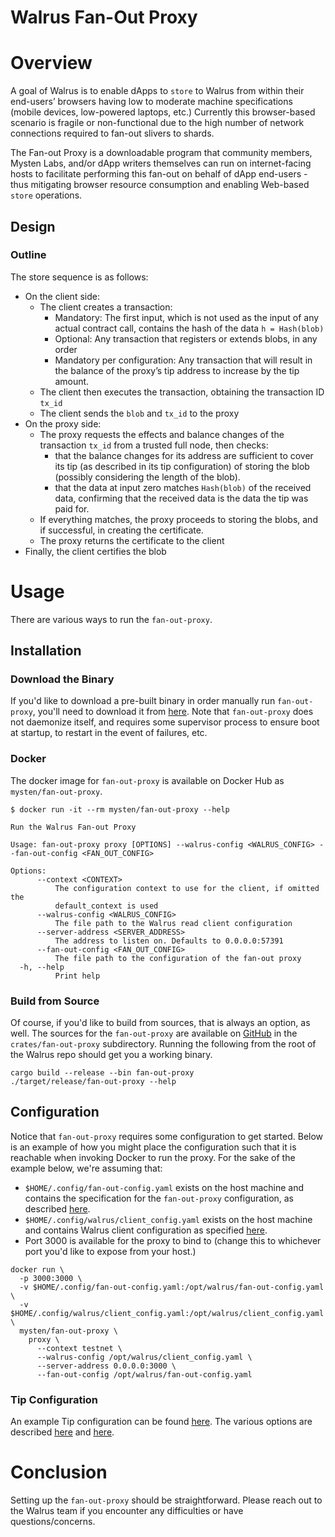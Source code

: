 # Walrus Fan-Out Proxy

# Overview

A goal of Walrus is to enable dApps to `store` to Walrus from within their end-users’ browsers
having low to moderate machine specifications (mobile devices, low-powered laptops, etc.) Currently
this browser-based scenario is fragile or non-functional due to the high number of network
connections required to fan-out slivers to shards.

The Fan-out Proxy is a downloadable program that community members, Mysten Labs, and/or dApp writers
themselves can run on internet-facing hosts to facilitate performing this fan-out on behalf of dApp
end-users - thus mitigating browser resource consumption and enabling Web-based `store` operations.

## Design

### Outline

The store sequence is as follows:

- On the client side:
  - The client creates a transaction:
    - Mandatory: The first input, which is not used as the input of any actual contract call, contains the hash of the data `h = Hash(blob)`
    - Optional: Any transaction that registers or extends blobs, in any order
    - Mandatory per configuration: Any transaction that will result in the balance of the proxy’s tip address to increase by the tip amount.
  - The client then executes the transaction, obtaining the transaction ID `tx_id`
  - The client sends the `blob` and `tx_id` to the proxy
- On the proxy side:
  - The proxy requests the effects and balance changes of the transaction `tx_id` from a trusted full node, then checks:
    - that the balance changes for its address are sufficient to cover its tip (as described in its tip configuration) of storing the blob (possibly considering the length of the blob).
    - that the data at input zero matches `Hash(blob)` of the received data, confirming that the received data is the data the tip was paid for.
  - If everything matches, the proxy proceeds to storing the blobs, and if successful, in creating the certificate.
  - The proxy returns the certificate to the client
- Finally, the client certifies the blob

# Usage

There are various ways to run the `fan-out-proxy`.

## Installation

### Download the Binary

If you'd like to download a pre-built binary in order manually run `fan-out-proxy`, you'll need to download it from
[here](https://github.com/MystenLabs/walrus/releases). Note that `fan-out-proxy` does not daemonize
itself, and requires some supervisor process to ensure boot at startup, to restart in the event of
failures, etc.

### Docker

The docker image for `fan-out-proxy` is available on Docker Hub as `mysten/fan-out-proxy`.

```
$ docker run -it --rm mysten/fan-out-proxy --help

Run the Walrus Fan-out Proxy

Usage: fan-out-proxy proxy [OPTIONS] --walrus-config <WALRUS_CONFIG> --fan-out-config <FAN_OUT_CONFIG>

Options:
      --context <CONTEXT>
          The configuration context to use for the client, if omitted the
          default_context is used
      --walrus-config <WALRUS_CONFIG>
          The file path to the Walrus read client configuration
      --server-address <SERVER_ADDRESS>
          The address to listen on. Defaults to 0.0.0.0:57391
      --fan-out-config <FAN_OUT_CONFIG>
          The file path to the configuration of the fan-out proxy
  -h, --help
          Print help
```

### Build from Source

Of course, if you'd like to build from sources, that is always an option, as well. The sources for
the `fan-out-proxy` are available on [GitHub](https://github.com/MystenLabs/walrus) in the
`crates/fan-out-proxy` subdirectory. Running the following from the root of the Walrus repo should
get you a working binary.

```
cargo build --release --bin fan-out-proxy
./target/release/fan-out-proxy --help
```

## Configuration

Notice that `fan-out-proxy` requires some configuration to get started. Below is an example of how
you might place the configuration such that it is reachable when invoking Docker to run the proxy.
For the sake of the example below, we're assuming that:

- `$HOME/.config/fan-out-config.yaml` exists on the host machine and contains the specification for
  the `fan-out-proxy` configuration, as described [here](about:blank).
- `$HOME/.config/walrus/client_config.yaml` exists on the host machine and contains Walrus client
  configuration as specified [here](https://mystenlabs.github.io/walrus-docs/usage/setup.html#configuration).
- Port 3000 is available for the proxy to bind to (change this to whichever port you'd like to
  expose from your host.)

```
docker run \
  -p 3000:3000 \
  -v $HOME/.config/fan-out-config.yaml:/opt/walrus/fan-out-config.yaml \
  -v $HOME/.config/walrus/client_config.yaml:/opt/walrus/client_config.yaml \
  mysten/fan-out-proxy \
    proxy \
      --context testnet \
      --walrus-config /opt/walrus/client_config.yaml \
      --server-address 0.0.0.0:3000 \
      --fan-out-config /opt/walrus/fan-out-config.yaml
```

### Tip Configuration

An example Tip configuration can be found
[here](https://github.com/MystenLabs/walrus/crates/fan-out-proxy/fan_out_config_example.yaml). The
various options are described
[here](https://github.com/MystenLabs/walrus/crates/fan-out-proxy/src/controller.rs#L63) and
[here](https://github.com/MystenLabs/walrus/crates/fan-out-proxy/src/tip/config.rs#L57).

# Conclusion

Setting up the `fan-out-proxy` should be straightforward. Please reach out to the Walrus team if you
encounter any difficulties or have questions/concerns.
